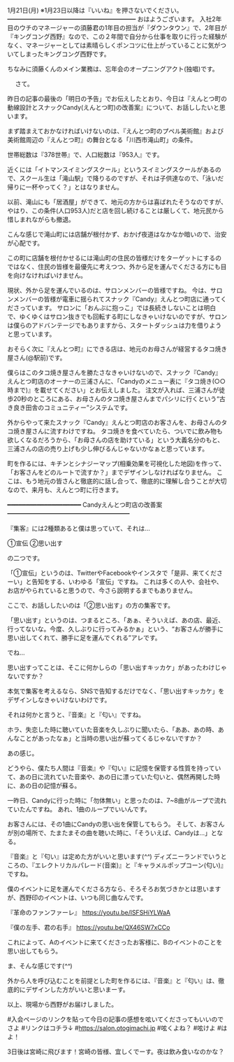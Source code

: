 1月21日(月) ※1月23日以降は『いいね』を押さないでください。
━━━━━━━━━━━━━━━━━━━━━
おはようございます。
入社2年目のウチのマネージャーの須藤君の1年目の担当が『ダウンタウン』で、2年目が『キングコング西野』なので、この２年間で自分から仕事を取りに行った経験がなく、マネージャーとしては素晴らしくポンコツに仕上がっていることに気がついてしまったキングコング西野です。

ちなみに須藤くんのメイン業務は、忘年会のオープニングアクト(独唱)です。

　
さて。

昨日の記事の最後の「明日の予告」でお伝えしたとおり、今日は『えんとつ町の動線設計とスナックCandy(えんとつ町)の改善案』について、お話ししたいと思います。

まず踏まえておかなければいけないのは、『えんとつ町のプペル美術館』および美術館周辺の『えんとつ町』の舞台となる「川西市滝山町」の条件。

世帯総数は『378世帯』で、人口総数は『953人』です。

近くには「イトマンスイミングスクール」というスイミングスクールがあるので、スクール生は「滝山駅」で降りるのですが、それは子供達なので、「泳いだ帰りに一杯やってく？」とはなりません。

以前、滝山にも「居酒屋」ができて、地元の方からは喜ばれたそうなのですが、やはり、この条件(人口953人)だと店を回し続けることは厳しくて、地元民から惜しまれながらも撤退。

こんな感じで滝山町には店舗が根付かず、おかげ夜道はなかなか暗いので、治安が心配です。

この町に店舗を根付かせるには滝山町の住民の皆様だけをターゲットにするのではなく、住民の皆様を最優先に考えつつ、外から足を運んでくださる方にも目を向けなければいけません。

現状、外から足を運んでいるのは、サロンメンバーの皆様ですね。
今は、サロンメンバーの皆様が電車に揺られてスナック『Candy』えんとつ町店に通ってくださっています。
サロンに「おんぶに抱っこ」では長続きしないことは明白で、ゆくゆくはサロン抜きでも回転する町にしなきゃいけないのですが、サロンは僕らのアドバンテージでもありますから、スタートダッシュは力を借りようと思っています。

おそらく次に『えんとつ町』にできる店は、地元のお母さんが経営するタコ焼き屋さん(@駅前)です。

僕らはこのタコ焼き屋さんを勝たさなきゃいけないので、スナック『Candy』えんとつ町店のオーナーの三浦さんに、「Candyのメニュー表に『タコ焼き(○○時まで)』を載せてください」とお伝えしました。
注文が入れば、三浦さんが徒歩20秒のところにある、お母さんのタコ焼き屋さんまでパシリに行くという“古き良き田舎のコミュニティー”システムです。

外からやって来たスナック『Candy』えんとつ町店のお客さんを、お母さんのタコ焼き屋さんに流すわけですね。
タコ焼きを食べていたら、ついでに飲み物も欲しくなるだろうから、「お母さんの店を助けている」という大義名分のもと、三浦さんの店の売り上げも少し伸びるんじゃないかなぁと思っています。

町を作るには、キチンとシナジーマップ(相乗効果を可視化した地図)を作って、「お客さんをどのルートで流すか？」までデザインしなければなりません。
ここは、もう地元の皆さんと徹底的に話し合って、徹底的に理解し合うことが大切なので、来月も、えんとつ町に行きます。

━━━━━━━━━━━━━━━━━━━━
Candyえんとつ町店の改善案
━━━━━━━━━━━━━━━━━━━━

『集客』には2種類あると僕は思っていて、それは…

①宣伝
②思い出す

の二つです。

「①宣伝」というのは、TwitterやFacebookやインスタで「是非、来てくださーい」と告知をする、いわゆる「宣伝」ですね。
これは多くの人や、会社や、お店がやられていると思うので、今さら説明するまでもありません。

ここで、お話ししたいのは「②思い出す」の方の集客です。

「思い出す」というのは、つまるところ、「あぁ、そういえば、あの店、最近、行ってないな。今度、久しぶりに行ってみるかぁ」という、“お客さんが勝手に思い出してくれて、勝手に足を運んでくれる”アレです。

でね…

思い出すってことは、そこに何かしらの「思い出すキッカケ」があったわけじゃないですか？

本気で集客を考えるなら、SNSで告知するだけでなく、「思い出すキッカケ」をデザインしなきゃいけないわけです。

それは何かと言うと、『音楽』と『匂い』ですね。

ホラ、失恋した時に聴いていた音楽を久しぶりに聞いたら、「ああ、あの時、あんなことがあったなぁ」と当時の思い出が蘇ってくるじゃないですか？

あの感じ。

どうやら、僕たち人間は『音楽』や『匂い』に記憶を保管する性質を持っていて、あの日に流れていた音楽や、あの日に漂っていた匂いと、偶然再開した時に、あの日の記憶が蘇る。

一昨日、Candyに行った時に「勿体無い」と思ったのは、7~8曲がループで流れていたんですね。
あれ、1曲のループでいいんです。

お客さんには、その1曲にCandyの思い出を保管してもらう。
そして、お客さんが別の場所で、たまたまその曲を聴いた時に、「そういえば、Candyは…」となる。

『音楽』と『匂い』は定めた方がいいと思います(*^^*)
ディズニーランドでいうところの、『エレクトリカルパレード(音楽)』と『キャラメルポップコーン(匂い)』ですね。

僕のイベントに足を運んでくださる方なら、そろそろお気づきかとは思いますが、西野印のイベントは、いつも同じ曲なんです。

『革命のファンファーレ』
https://youtu.be/lSFSHiYLWaA

『僕の左手、君の右手』
https://youtu.be/QX46SW7xCCo

これによって、Aのイベントに来てくださったお客様に、Bのイベントのことを思い出してもらう。

ま、そんな感じです(*^^*)

外から人を呼び込むことを前提とした町を作るには、『音楽』と『匂い』は、徹底的にデザインした方がいいと思いまーす。

以上、現場から西野がお届けしました。

#入会ページのリンクを貼って今日の記事の感想を呟いてくださってもいいのでさよ
#リンクはコチラ↓
#https://salon.otogimachi.jp
#呟くよね？
#呟けよ
#はよ！

3日後は宮崎に飛びます！宮崎の皆様、宜しくでーす。夜は飲み食いなのかな？
